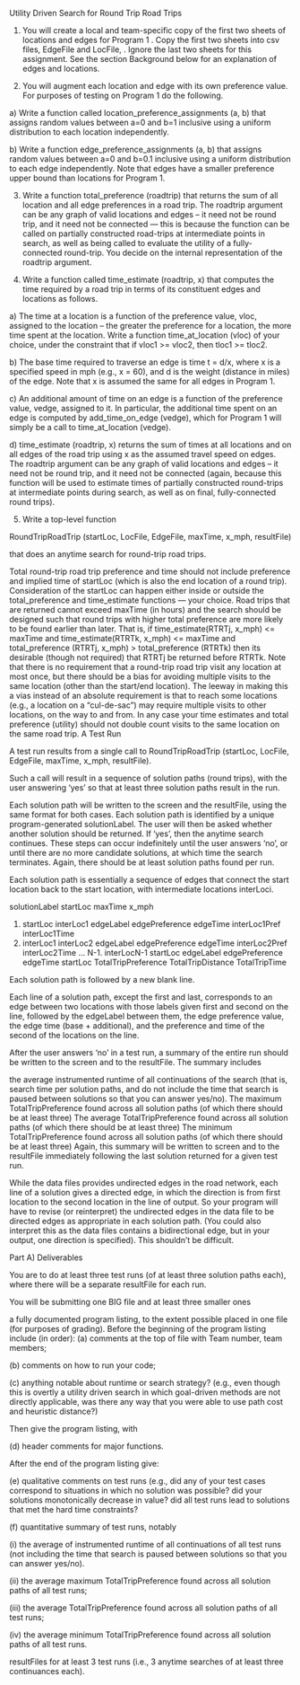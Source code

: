 Utility Driven Search for Round Trip Road Trips

1) You will create a local and team-specific copy of the first two sheets of locations and edges for Program 1 . Copy the first two sheets  into csv files, EdgeFile and LocFile, . Ignore the last two sheets for this assignment. See the section Background below for an explanation of edges and locations.

2) You will augment each location and edge with its own preference value. For purposes of testing on Program 1 do the following.

a) Write a function called location_preference_assignments (a, b) that assigns random values between a=0 and b=1 inclusive using a uniform distribution to each location independently.

b) Write a function edge_preference_assignments (a, b) that assigns random values between a=0 and b=0.1 inclusive using a uniform distribution to each edge independently. Note that edges have a smaller preference upper bound than locations for Program 1.

3) Write a function total_preference (roadtrip) that returns the sum of all location and all edge preferences in a road trip. The roadtrip argument can be any graph of valid locations and edges – it need not be round trip, and it need not be connected — this is because the function can be called on partially constructed road-trips at intermediate points in search, as well as being called to evaluate the utility of a fully-connected round-trip. You decide on the internal representation of the roadtrip argument.

4) Write a function called time_estimate (roadtrip, x) that computes the time required by a road trip in terms of its constituent edges and locations as follows.

a) The time at a location is a function of the preference value, vloc, assigned to the location – the greater the preference for a location, the more time spent at the location. Write a function time_at_location (vloc) of your choice, under the constraint that if vloc1 >= vloc2, then tloc1 >= tloc2.

b) The base time required to traverse an edge is time t = d/x, where x is a specified speed in mph (e.g., x = 60), and d is the weight (distance in miles) of the edge. Note that x is assumed the same for all edges in Program 1.

c) An additional amount of time on an edge is a function of the preference value, vedge, assigned to it. In particular, the additional time spent on an edge is computed by add_time_on_edge (vedge), which for Program 1 will simply be a call to time_at_location (vedge).

d) time_estimate (roadtrip, x) returns the sum of times at all locations and on all edges of the road trip using x as the assumed travel speed on edges. The roadtrip argument can be any graph of valid locations and edges – it need not be round trip, and it need not be connected (again, because this function will be used to estimate times of partially constructed round-trips at intermediate points during search, as well as on final, fully-connected round trips).

5) Write a top-level function

RoundTripRoadTrip (startLoc, LocFile, EdgeFile, maxTime, x_mph, resultFile)

that does an anytime search for round-trip road trips.

Total round-trip road trip preference and time should not include preference and implied time of startLoc (which is also the end location of a round trip). Consideration of the startLoc can happen either inside or outside the total_preference and time_estimate functions — your choice.
Road trips that are returned cannot exceed maxTime (in hours) and the search should be designed such that round trips with higher total preference are more likely to be found earlier than later. That is, if time_estimate(RTRTj, x_mph) <= maxTime and time_estimate(RTRTk, x_mph) <= maxTime and total_preference (RTRTj, x_mph) > total_preference (RTRTk) then its desirable (though not required) that RTRTj be returned before RTRTk.
Note that there is no requirement that a round-trip road trip visit any location at most once, but there should be a bias for avoiding multiple visits to the same location (other than the start/end location). The leeway in making this a vias instead of an absolute requirement is that to reach some locations (e.g., a location on a “cul-de-sac”) may require multiple visits to other locations, on the way  to and from. In any case your time estimates and total preference (utility) should not double count visits to the same location on the same road trip.
A Test Run

A test run results from a single call to RoundTripRoadTrip (startLoc, LocFile, EdgeFile, maxTime, x_mph, resultFile).

Such a call will result in a sequence of solution paths (round trips), with the user answering ‘yes’ so that at least three solution paths result in the run.

Each solution path will be written to the screen and the resultFile, using the same format for both cases. Each solution path is identified by a unique program-generated solutionLabel. The user will then be asked whether another solution should be returned. If ‘yes’, then the anytime search continues. These steps can occur indefinitely until the user answers ‘no’, or until there are no more candidate solutions, at which time the search terminates. Again, there should be at least solution paths found per run.

Each solution path is essentially a sequence of edges that connect the start location back to the start location, with intermediate locations interLoci.

solutionLabel   startLoc  maxTime x_mph
1. startLoc   interLoc1 edgeLabel  edgePreference  edgeTime  interLoc1Pref  interLoc1Time
2. interLoc1 interLoc2 edgeLabel  edgePreference  edgeTime  interLoc2Pref  interLoc2Time
…
N-1. interLocN-1 startLoc edgeLabel  edgePreference  edgeTime
startLoc  TotalTripPreference  TotalTripDistance  TotalTripTime

Each solution path is followed by a new blank line.

Each line of a solution path, except the first and last, corresponds to an edge between two locations with those labels given first and second on the line, followed by the edgeLabel between them, the edge preference value, the edge time (base + additional), and the preference and time of the second of the locations on the line.

After the user answers ‘no’ in a test run, a summary of the entire run should be written to the screen and to the resultFile. The summary includes

the average instrumented runtime of all continuations of the search (that is, search time per solution paths, and do not include the time that search is paused between solutions so that you can answer yes/no).
The maximum TotalTripPreference found across all solution paths (of which  there should be at least three)
The average TotalTripPreference found across all solution paths (of which  there should be at least three)
The minimum TotalTripPreference found across all solution paths (of which  there should be at least three)
Again, this summary will be written to screen and to the resultFile immediately following the last solution returned for a given test run.

While the data files provides undirected edges in the road network, each line of a solution gives a directed edge, in which the direction is from first location to the second location in the line of output. So your program will have to revise (or reinterpret) the undirected edges in the data file to be directed edges as appropriate in each solution path. (You could also interpret this as the data files contains a bidirectional edge, but in your output, one direction is specified). This shouldn’t be difficult.

Part A) Deliverables

You are to do at least three test runs (of at least three solution paths each), where there will be a separate resultFile for each run.

You will be submitting one BIG file and at least three smaller ones

a fully documented program listing, to the extent possible placed in one file (for purposes of grading). Before the beginning of the program listing include (in order):
(a) comments at the top of file with Team number, team members;

(b) comments on how to run your code;

(c) anything notable about runtime or search strategy? (e.g., even though this is overtly a utility driven search in which goal-driven methods are not directly applicable, was there any way that you were able to use path cost and heuristic distance?)

Then give the program listing, with

(d) header comments for major functions.

After the end of the program listing give:

(e) qualitative comments on test runs (e.g., did any of your test cases correspond to situations in which no solution was possible? did your solutions monotonically decrease in value? did all test runs lead to solutions that met the hard time constraints?

(f) quantitative summary of test runs, notably

(i) the average of instrumented runtime of all continuations of all test runs (not including the time that search is paused between solutions so that you can answer yes/no).

(ii) the average  maximum TotalTripPreference found across all solution paths of all test runs;

(iii) the average TotalTripPreference found across all solution paths of all test runs;

(iv) the average minimum TotalTripPreference found across all solution paths of all test runs.

resultFiles for at least 3 test runs (i.e., 3 anytime searches of at least three continuances each).
 
 
